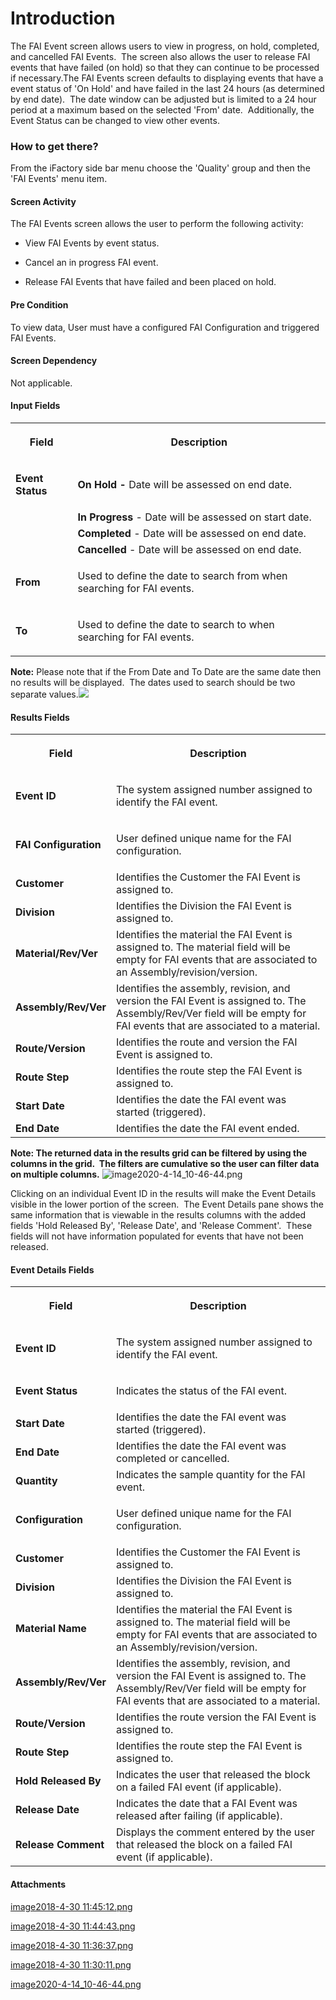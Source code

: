 # Introduction


The FAI Event screen allows users to view in progress, on hold, completed, and cancelled FAI Events.  The screen also allows the user to release FAI events that have failed (on hold) so that they can continue to be processed if necessary.The FAI Events screen defaults to displaying events that have a event status of 'On Hold' and have failed in the last 24 hours (as determined by end date).  The date window can be adjusted but is limited to a 24 hour period at a maximum based on the selected 'From' date.  Additionally, the Event Status can be changed to view other events.


### How to get there?


From the iFactory side bar menu choose the 'Quality' group and then the 'FAI Events' menu item.


#### Screen Activity


The FAI Events screen allows the user to perform the following activity:

- View FAI Events by event status.

- Cancel an in progress FAI event.

- Release FAI Events that have failed and been placed on hold.


#### Pre Condition


To view data, User must have a configured FAI Configuration and triggered FAI Events.


#### Screen Dependency


Not applicable.


#### Input Fields


<table class="confluenceTable"><tbody><tr><th class="confluenceTh"><p>Field</p></th><th class="confluenceTh"><p>Description</p></th></tr><tr><td class="confluenceTd"><p><strong>Event Status</strong></p></td><td class="confluenceTd"><p><strong>On Hold - </strong>Date will be assessed on end date.</p></td></tr><tr><td colspan="1" class="confluenceTd"><br /></td><td colspan="1" class="confluenceTd"><strong>In Progress</strong> - Date will be assessed on start date.</td></tr><tr><td colspan="1" class="confluenceTd"><br /></td><td colspan="1" class="confluenceTd"><strong>Completed</strong> - Date will be assessed on end date.</td></tr><tr><td colspan="1" class="confluenceTd"><br /></td><td colspan="1" class="confluenceTd"><strong>Cancelled</strong> - Date will be assessed on end date.</td></tr><tr><td class="confluenceTd"><p><strong>From</strong></p></td><td class="confluenceTd"><p>Used to define the date to search from when searching for FAI events.</p></td></tr><tr><td class="confluenceTd"><p><strong>To</strong></p></td><td class="confluenceTd"><p><span>Used to define the date to search to when searching for FAI events.</span></p></td></tr></tbody></table>




**Note:** 
Please note that if the From Date and To Date are the same date then no results will be displayed.  The dates used to search should be two separate values.![](/.attachments/29919576.png)




#### Results Fields


<table class="confluenceTable"><colgroup><col /><col /></colgroup><tbody><tr><th class="confluenceTh"><p>Field</p></th><th class="confluenceTh"><p>Description</p></th></tr><tr><td class="confluenceTd"><p><strong>Event ID</strong></p></td><td class="confluenceTd"><p>The system assigned number assigned to identify the FAI event.</p></td></tr><tr><td class="confluenceTd"><p><strong>FAI Configuration</strong></p></td><td class="confluenceTd"><p>User defined unique name for the FAI configuration.</p></td></tr><tr><td colspan="1" class="confluenceTd"><strong>Customer</strong></td><td colspan="1" class="confluenceTd">Identifies the Customer the FAI Event is assigned to.</td></tr><tr><td colspan="1" class="confluenceTd"><strong>Division</strong></td><td colspan="1" class="confluenceTd"><span>Identifies the Division the FAI Event is assigned to.</span></td></tr><tr><td colspan="1" class="confluenceTd"><strong>Material/Rev/Ver</strong></td><td colspan="1" class="confluenceTd"><span>Identifies the material the FAI Event is assigned to. The material field will be empty for FAI events that are associated to an Assembly/revision/version.</span></td></tr><tr><td colspan="1" class="confluenceTd"><strong>Assembly/Rev/Ver</strong></td><td colspan="1" class="confluenceTd"><span>Identifies the assembly, revision, and version the FAI Event is assigned to. The Assembly/Rev/Ver field will be empty for FAI events that are associated to a material.</span></td></tr><tr><td colspan="1" class="confluenceTd"><strong>Route/Version</strong></td><td colspan="1" class="confluenceTd"><span>Identifies the route and version the FAI Event is assigned to. </span></td></tr><tr><td colspan="1" class="confluenceTd"><strong>Route Step</strong></td><td colspan="1" class="confluenceTd"><span>Identifies the route step the FAI Event is assigned to.</span></td></tr><tr><td colspan="1" class="confluenceTd"><strong>Start Date</strong></td><td colspan="1" class="confluenceTd"><span>Identifies the date the FAI event was started (triggered). </span></td></tr><tr><td colspan="1" class="confluenceTd"><strong>End Date</strong></td><td colspan="1" class="confluenceTd"><span>Identifies the date the FAI event ended.</span></td></tr></tbody></table>

**Note: The returned data in the results grid can be filtered by using the columns in the grid.  The filters are cumulative so the user can filter data on multiple columns.** 
![image2020-4-14_10-46-44.png](/.attachments/69632065.png)


Clicking on an individual Event ID in the results will make the Event Details visible in the lower portion of the screen.  The Event Details pane shows the same information that is viewable in the results columns with the added fields 'Hold Released By', 'Release Date', and 'Release Comment'.  These fields will not have information populated for events that have not been released.


#### Event Details Fields


<table class="confluenceTable"><colgroup><col /><col /></colgroup><tbody><tr><th class="confluenceTh"><p>Field</p></th><th class="confluenceTh"><p>Description</p></th></tr><tr><td class="confluenceTd"><p><strong>Event ID</strong></p></td><td class="confluenceTd"><p>The system assigned number assigned to identify the FAI event.</p></td></tr><tr><td colspan="1" class="confluenceTd"><p><strong>Event Status</strong></p></td><td colspan="1" class="confluenceTd">Indicates the status of the FAI event.</td></tr><tr><td colspan="1" class="confluenceTd"><strong>Start Date</strong></td><td colspan="1" class="confluenceTd"><span>Identifies the date the FAI event was started (triggered).</span></td></tr><tr><td colspan="1" class="confluenceTd"><strong>End Date</strong></td><td colspan="1" class="confluenceTd"><span>Identifies the date the FAI event was completed or cancelled.</span></td></tr><tr><td colspan="1" class="confluenceTd"><strong>Quantity</strong></td><td colspan="1" class="confluenceTd">Indicates the sample quantity for the FAI event.</td></tr><tr><td class="confluenceTd"><p><strong>Configuration</strong></p></td><td class="confluenceTd"><p>User defined unique name for the FAI configuration.</p></td></tr><tr><td colspan="1" class="confluenceTd"><strong>Customer</strong></td><td colspan="1" class="confluenceTd">Identifies the Customer the FAI Event is assigned to.</td></tr><tr><td colspan="1" class="confluenceTd"><strong>Division</strong></td><td colspan="1" class="confluenceTd">Identifies the Division the FAI Event is assigned to.</td></tr><tr><td colspan="1" class="confluenceTd"><strong>Material Name</strong></td><td colspan="1" class="confluenceTd">Identifies the material the FAI Event is assigned to. The material field will be empty for FAI events that are associated to an Assembly/revision/version.</td></tr><tr><td colspan="1" class="confluenceTd"><strong>Assembly/Rev/Ver</strong></td><td colspan="1" class="confluenceTd">Identifies the assembly, revision, and version the FAI Event is assigned to. The Assembly/Rev/Ver field will be empty for FAI events that are associated to a material.</td></tr><tr><td colspan="1" class="confluenceTd"><strong>Route/Version</strong></td><td colspan="1" class="confluenceTd">Identifies the route version the FAI Event is assigned to.</td></tr><tr><td colspan="1" class="confluenceTd"><strong>Route Step</strong></td><td colspan="1" class="confluenceTd">Identifies the route step the FAI Event is assigned to.</td></tr><tr><td colspan="1" class="confluenceTd"><strong>Hold Released By</strong></td><td colspan="1" class="confluenceTd">Indicates the user that released the block on a failed FAI event (if applicable).</td></tr><tr><td colspan="1" class="confluenceTd"><strong>Release Date</strong></td><td colspan="1" class="confluenceTd"><span>Indicates the date that a FAI Event was released after failing (if applicable).</span></td></tr><tr><td colspan="1" class="confluenceTd"><strong>Release Comment</strong></td><td colspan="1" class="confluenceTd">Displays the comment entered by the u<span>ser that released the block on a failed FAI event (if applicable).</span></td></tr></tbody></table>





#### Attachments

[image2018-4-30 11:45:12.png](/.attachments/29919575.png)
[image2018-4-30 11:44:43.png](/.attachments/29919576.png)
[image2018-4-30 11:36:37.png](/.attachments/29919577.png)
[image2018-4-30 11:30:11.png](/.attachments/29919578.png)
[image2020-4-14_10-46-44.png](/.attachments/69632065.png)
